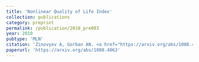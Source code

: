 ```yaml
---
title: 'Nonlinear Quality of Life Index'
collection: publications
category: preprint
permalink: /publication/2010_pre003
year: 2010
pubtype: 'MLN'
citation: 'Zinovyev A, Gorban AN. <a href="https://arxiv.org/abs/1008.4063">Nonlinear Quality of Life Index</a>. 2010. Arxiv preprint 1008.4063'
paperurl: 'https://arxiv.org/abs/1008.4063'
---
```


